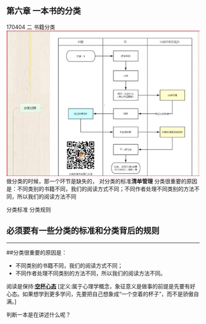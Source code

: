 ## 第六章 一本书的分类
170404 二
书籍分类
![](./_image/2017-04-04-20-59-19.jpg)
 做分类的时候，那一个环节是缺失的，
对分类的标准**清单管理**
分类很重要的原因是：不同类别的书籍不同，我们的阅读方式不同；不同作者处理不同类别的方法不同，所以我们的阅读方法不同

分类标准
分类规则

## 必须要有一些分类的标准和分类背后的规则
- - - - -
##分类很重要的原因是：
- 不同类别的书籍不同，我们的阅读方式不同；
- 不同作者处理不同类别的方法不同，所以我们的阅读方法不同。

阅读是保持:[**空杯心态**](http://baike.baidu.com/link?url=8a2AoL-n7-me0QdnA72OJxKuAxBWIC4SvEzqLOm1iZB5Xjj0_fa66zcPa7OC1_5VPbwsIgO3HiCdwZGet3UtO_-Di_y7HbSy_gfwhuWJRZTQWHfgkwB-IzHXNR6sKEHA)   [定义:属于心理学概念，象征意义是做事的前提是先要有好心态。如果想学到更多学问，先要把自己想象成“一个空着的杯子”，而不是骄傲自满。]


判断一本是在讲述什么呢？
















